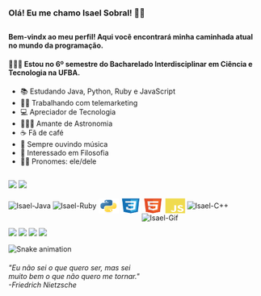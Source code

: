 ### Olá! Eu me chamo Isael Sobral! 🖖🏼 
##
#### Bem-vindx ao meu perfil! Aqui você encontrará minha caminhada atual no mundo da programação. 
#### 👨🏻‍🎓 Estou no 6º semestre do Bacharelado Interdisciplinar em Ciência e Tecnologia na UFBA.
- 📚 Estudando Java, Python, Ruby e JavaScript
- 👨‍💼 Trabalhando com telemarketing
- 💻 Apreciador de Tecnologia
- 👨🏻‍🚀 Amante de Astronomia
- ☕ Fã de café
- 🎵 Sempre ouvindo música
- 💭 Interessado em Filosofia
- 🏳️‍🌈 Pronomes: ele/dele 

##

<div>
  
  <img height="180em" src="https://github-readme-stats.vercel.app/api?username=isaelbsobral&show_icons=true&theme=tokyonight&include_all_commits=true&count_private=true"/>
  <img height="180em" src="https://github-readme-stats.vercel.app/api/top-langs/?username=isaelbsobral&layout=compact&langs_count=7&theme=tokyonight"/>
</div>
 <div style="display: inline_block"><br>
  <img align="center" alt="Isael-Java" height="30" width="40" src="https://cdn.jsdelivr.net/gh/devicons/devicon/icons/java/java-original.svg">
  <img align="center" alt="Isael-Ruby" height="30" width="40" src="https://cdn.jsdelivr.net/gh/devicons/devicon/icons/ruby/ruby-plain.svg">
  <img align="center" alt="Isael-Python" height="30" width="40" src="https://raw.githubusercontent.com/devicons/devicon/master/icons/python/python-original.svg">
  <img align="center" alt="Isael-CSS" height="30" width="40" src="https://raw.githubusercontent.com/devicons/devicon/master/icons/css3/css3-original.svg">
  <img align="center" alt="Isael-HTML" height="30" width="40" src="https://raw.githubusercontent.com/devicons/devicon/master/icons/html5/html5-original.svg">
  <img align="center" alt="Isael-Js" height="30" width="40" src="https://raw.githubusercontent.com/devicons/devicon/master/icons/javascript/javascript-plain.svg">
  <img align="center" alt= "Isael-C++" height ="30" width = "40" src="https://cdn.jsdelivr.net/gh/devicons/devicon/icons/cplusplus/cplusplus-line.svg" />

  <img align="right" alt="Isael-Gif" height="150" width="240" src="https://cdn.dribbble.com/users/1162077/screenshots/3848914/programmer.gif">

</div>
  
  ##
  
  <div> 
    <a href = "mailto:isael.sobral@gmail.com"><img src="https://img.shields.io/badge/Gmail-D14836?style=for-the-badge&logo=gmail&logoColor=white"></a>    
    <a href="https://www.linkedin.com/in/isael-sobral/" target="_blank"><img src="https://img.shields.io/badge/LinkedIn-0077B5?style=for-the-badge&logo=linkedin&logoColor=white" target="_blank"></a>    
     <a href="https://t.me/Gaelsobral" target="_blank"><img src="https://img.shields.io/badge/Telegram-2CA5E0?style=for-the-badge&logo=telegram&logoColor=white" target="_blank"></a>
    <a href="https://open.spotify.com/playlist/37i9dQZF1DWWQRwui0ExPn?si=b4265a84866440c4" target="_blank"><img src="https://img.shields.io/badge/Spotify-1ED760?&style=for-the-badge&logo=spotify&logoColor=white" target="_blank"></a> 
 </div>
  
  ![Snake animation](https://github.com/isaelbsobral/isaelbsobral/blob/output/github-contribution-grid-snake.svg)
  
  ###### "Eu não sei o que quero ser, mas sei muito bem o que não quero me tornar." -Friedrich Nietzsche

